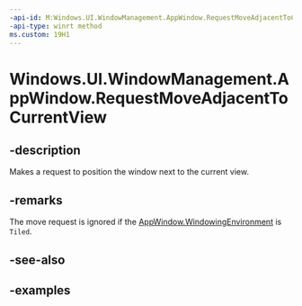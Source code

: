 ```yaml
---
-api-id: M:Windows.UI.WindowManagement.AppWindow.RequestMoveAdjacentToCurrentView
-api-type: winrt method
ms.custom: 19H1
---
```


<!-- Method syntax.
public void AppWindow.RequestMoveAdjacentToCurrentView()
-->

# Windows.UI.WindowManagement.AppWindow.RequestMoveAdjacentToCurrentView

## -description

Makes a request to position the window next to the current view.

## -remarks

The move request is ignored if the [AppWindow.WindowingEnvironment](appwindow_windowingenvironment.md) is `Tiled`.

## -see-also

## -examples

